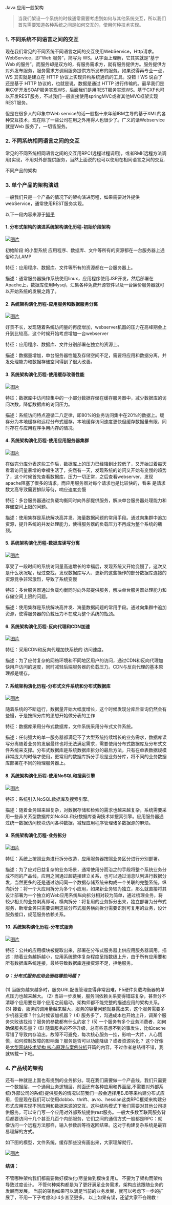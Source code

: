 Java 应用一般架构

> 当我们架设一个系统的时候通常需要考虑到如何与其他系统交互，所以我们首先需要知道各种系统之间是如何交互的，使用何种技术实现。

### 1. 不同系统不同语言之间的交互

现在我们常见的不同系统不同语言之间的交互使用WebService，Http请求。WebService，即“Web 服务”，简写为 WS。从字面上理解，它其实就是“基于 Web 的服务”。而服务却是双方的，有服务需求方，就有服务提供方。服务提供方对外发布服务，服务需求方调用服务提供方所发布的服务。如果说得再专业一点，WS 其实就是建立在 HTTP 协议上实现异构系统通讯的工具。没错！WS 说白了还是基于 HTTP 协议的，也就是说，数据是通过 HTTP 进行传输的。最早我们是用CXF开发SOAP服务实现WS，后面我们是用REST服务实现WS。基于CXF也可以开发REST服务，不过我们一般直接使用springMVC或者其他MVC框架实现REST服务。

但是在很多人的印象中Web service的话一般指十来年前IBM主导的基于XML的各种交互技术，现在除了一些公司在用之外用得人也很少了。广义的话Webservice就是Web 服务了，一切皆服务。

### 2. 不同系统相同语言之间的交互

常见的不同系统相同语言之间的交互用RPC(远程过程调用)，或者RMI(远程方法调用)实现，不用对外部提供服务，当然上面说的也可以使用在相同语言之间的交互.

不同产品的架构

### 3. 单个产品的架构演进

一般我们只是一个产品的情况下的架构演进历程，如果需要对外提供webService，通常使用REST服务实现。

以下一段内容来源于[知乎](http://www.zhihu.com/question/22764869/answer/31277656)

#### 1. 分布式架构的演进系统架构演化历程-初始阶段架构

[![图片](https://dn-coding-net-production-pp.qbox.me/325d1f22-d7be-4dcd-99c2-14b857482c82.png)](https://dn-coding-net-production-pp.qbox.me/325d1f22-d7be-4dcd-99c2-14b857482c82.png)

初始阶段 的小型系统 应用程序、数据库、文件等所有的资源都在一台服务器上通俗称为LAMP

特征：应用程序、数据库、文件等所有的资源都在一台服务器上。

描述：通常服务器操作系统使用linux，应用程序使用JSP开发，然后部署在Apache上，数据库使用Mysql，汇集各种免费开源软件以及一台廉价服务器就可以开始系统的发展之路了。

#### 2. 系统架构演化历程-应用服务和数据服务分离

[![图片](https://dn-coding-net-production-pp.qbox.me/488715d2-8bd5-40d2-9dfe-6cb00e7f10c9.png)](https://dn-coding-net-production-pp.qbox.me/488715d2-8bd5-40d2-9dfe-6cb00e7f10c9.png)

好景不长，发现随着系统访问量的再度增加，webserver机器的压力在高峰期会上升到比较高，这个时候开始考虑增加一台webserver

特征：应用程序、数据库、文件分别部署在独立的资源上。

描述：数据量增加，单台服务器性能及存储空间不足，需要将应用和数据分离，并发处理能力和数据存储空间得到了很大改善。

#### 3. 系统架构演化历程-使用缓存改善性能

[![图片](https://dn-coding-net-production-pp.qbox.me/fc417d16-1ac1-440c-b362-81f33de14b40.png)](https://dn-coding-net-production-pp.qbox.me/fc417d16-1ac1-440c-b362-81f33de14b40.png)

特征：数据库中访问较集中的一小部分数据存储在缓存服务器中，减少数据库的访问次数，降低数据库的访问压力。

描述：系统访问特点遵循二八定律，即80%的业务访问集中在20%的数据上。缓存分为本地缓存和远程分布式缓存，本地缓存访问速度更快但缓存数据量有限，同时存在与应用程序争用内存的情况。

#### 4. 系统架构演化历程-使用应用服务器集群

[![图片](https://dn-coding-net-production-pp.qbox.me/5eff4709-8382-4baf-a8de-488a24d33309.png)](https://dn-coding-net-production-pp.qbox.me/5eff4709-8382-4baf-a8de-488a24d33309.png)

在做完分库分表这些工作后，数据库上的压力已经降到比较低了，又开始过着每天看着访问量暴增的幸福生活了，突然有一天，发现系统的访问又开始有变慢的趋势了，这个时候首先查看数据库，压力一切正常，之后查看webserver，发现apache阻塞了很多的请求，而应用服务器对每个请求也是比较快的，看来 是请求数太高导致需要排队等待，响应速度变慢

特征：多台服务器通过负载均衡同时向外部提供服务，解决单台服务器处理能力和存储空间上限的问题。

描述：使用集群是系统解决高并发、海量数据问题的常用手段。通过向集群中追加资源，提升系统的并发处理能力，使得服务器的负载压力不再成为整个系统的瓶颈。

#### 5. 系统架构演化历程-数据库读写分离

[![图片](https://dn-coding-net-production-pp.qbox.me/d700d575-7de5-4695-97e6-a3b7e96d76c2.png)](https://dn-coding-net-production-pp.qbox.me/d700d575-7de5-4695-97e6-a3b7e96d76c2.png)

享受了一段时间的系统访问量高速增长的幸福后，发现系统又开始变慢了，这次又是什么状况呢，经过查找，发现数据库写入、更新的这些操作的部分数据库连接的资源竞争非常激烈，导致了系统变慢

特征：多台服务器通过负载均衡同时向外部提供服务，解决单台服务器处理能力和存储空间上限的问题。

描述：使用集群是系统解决高并发、海量数据问题的常用手段。通过向集群中追加资源，使得服务器的负载压力不在成为整个系统的瓶颈。

#### 6. 系统架构演化历程-反向代理和CDN加速

[![图片](https://dn-coding-net-production-pp.qbox.me/f18181f6-18fa-4330-8e93-34c871da6e93.png)](https://dn-coding-net-production-pp.qbox.me/f18181f6-18fa-4330-8e93-34c871da6e93.png)

特征：采用CDN和反向代理加快系统的 访问速度。

描述：为了应付复杂的网络环境和不同地区用户的访问，通过CDN和反向代理加快用户访问的速度，同时减轻后端服务器的负载压力。CDN与反向代理的基本原理都是缓存。

#### 7. 系统架构演化历程-分布式文件系统和分布式数据库

[![图片](https://dn-coding-net-production-pp.qbox.me/e755b03a-c8af-48f1-b33b-c31dff17dad5.png)](https://dn-coding-net-production-pp.qbox.me/e755b03a-c8af-48f1-b33b-c31dff17dad5.png)

随着系统的不断运行，数据量开始大幅度增长，这个时候发现分库后查询仍然会有些慢，于是按照分库的思想开始做分表的工作

特征：数据库采用分布式数据库，文件系统采用分布式文件系统。

描述：任何强大的单一服务器都满足不了大型系统持续增长的业务需求，数据库读写分离随着业务的发展最终也将无法满足需求，需要使用分布式数据库及分布式文件系统来支撑。分布式数据库是系统数据库拆分的最后方法，只有在单表数据规模非常庞大的时候才使用，更常用的数据库拆分手段是业务分库，将不同的业务数据库部署在不同的物理服务器上。

#### 8. 系统架构演化历程-使用NoSQL和搜索引擎

[![图片](https://dn-coding-net-production-pp.qbox.me/9f086aae-3b2a-4001-8399-aedac4c8c420.png)](https://dn-coding-net-production-pp.qbox.me/9f086aae-3b2a-4001-8399-aedac4c8c420.png)

特征：系统引入NoSQL数据库及搜索引擎。

描述：随着业务越来越复杂，对数据存储和检索的需求也越来越复杂，系统需要采用一些非关系型数据库如NoSQL和分数据库查询技术如搜索引擎。应用服务器通过统一数据访问模块访问各种数据，减轻应用程序管理诸多数据源的麻烦。

#### 9. 系统架构演化历程-业务拆分

[![图片](https://dn-coding-net-production-pp.qbox.me/38a86f11-7fb6-4216-86b0-a92d001fafa0.png)](https://dn-coding-net-production-pp.qbox.me/38a86f11-7fb6-4216-86b0-a92d001fafa0.png)

特征：系统上按照业务进行拆分改造，应用服务器按照业务区分进行分别部署。

描述：为了应对日益复杂的业务场景，通常使用分而治之的手段将整个系统业务分成不同的产品线，应用之间通过超链接建立关系，也可以通过消息队列进行数据分发，当然更多的还是通过访问同一个数据存储系统来构成一个关联的完整系统。纵向拆分：将一个大应用拆分为多个小应用，如果新业务较为独立，那么就直接将其设计部署为一个独立的Web应用系统纵向拆分相对较为简单，通过梳理业务，将较少相关的业务剥离即可。横向拆分：将复用的业务拆分出来，独立部署为分布式服务，新增业务只需要调用这些分布式服务横向拆分需要识别可复用的业务，设计服务接口，规范服务依赖关系。

#### 10. 系统架构演化历程-分布式服务

[![图片](https://dn-coding-net-production-pp.qbox.me/3916e893-1ae9-456e-af93-3cd85e4d46a7.png)](https://dn-coding-net-production-pp.qbox.me/3916e893-1ae9-456e-af93-3cd85e4d46a7.png)

特征：公共的应用模块被提取出来，部署在分布式服务器上供应用服务器调用。描述：随着业务越拆越小，应用系统整体复杂程度呈指数级上升，由于所有应用要和所有数据库系统连接，最终导致数据库连接资源不足，拒绝服务。

##### Q：分布式服务应用会面临哪些问题？

(1) 当服务越来越多时，服务URL配置管理变得非常困难，F5硬件负载均衡器的单点压力也越来越大。
(2) 当进一步发展，服务间依赖关系变得错踪复杂，甚至分不清哪个应用要在哪个应用之前启动，架构师都不能完整的描述应用的架构关系。
(3) 接着，服务的调用量越来越大，服务的容量问题就暴露出来，这个服务需要多少机器支撑？什么时候该加机器？
(4) 服务多了，沟通成本也开始上升，调某个服务失败该找谁？服务的参数都有什么约定？
(5) 一个服务有多个业务消费者，如何确保服务质量？
(6) 随着服务的不停升级，总有些意想不到的事发生，比如cache写错了导致内存溢出，故障不可避免，每次核心服务一挂，影响一大片，人心慌慌，如何控制故障的影响面？服务是否可以功能降级？或者资源劣化？
这个好像是[大型网站技术架构 核心原理与案例分析](http://item.jd.com/11322972.html)开篇的内容，不过作者总结得不错，我就转载一下吧。

### 4. 产品线的架构

还有一种就是上面也有提到的业务拆分。现在我们需要做一个产品线，我们只需要一个数据层，一个通用业务逻辑层，前面还有各种应用和界面层,不需要对外部系统(外部公司的系统)提供服务的情况以前我们一般会选择用EJB等来构建分布式应用，但是现在我们可以使用dobbo、thrift、avro、hessian这类RPC框架来构建分布式应用实现不同应用和数据来源的交互。这种结构模式下我们需要对其他公司提供服务，可以专门写一个应用对外部系统提供rest服务。一般大多数互联网服务背后都要访问十几个甚至几百个内部服务，它们之间的通信方式一般都是RPC：就像访问一个远程方法那样，输入参数后等待返回结果。这对于构建复杂系统是最容易理解的方式。

如下图的模型，文件系统，缓存那些没有画出来，大家理解就行。

[![图片](https://dn-coding-net-production-pp.qbox.me/a3bdf17c-f6a4-40cd-bb97-a990eab42266.png)](https://dn-coding-net-production-pp.qbox.me/a3bdf17c-f6a4-40cd-bb97-a990eab42266.png)

#### 结语：

不管哪种架构我们都需要做好模块化(尽量做到模块复用)。
不要为了架构而架构导致过度设计。
不管何种架构都是为了更好满足业务需求，架构应该跟随业务的发展而发展。
当前的架构如果可以满足当前的业务发展，就可以考虑下一步的扩展了，不用一下子考虑3步4步甚至更多。
以上如果有误，还望大家不吝赐教！